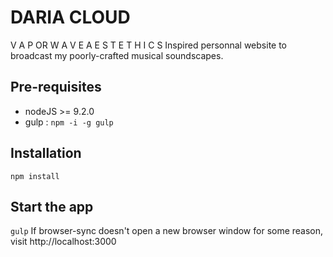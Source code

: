 # DARIA CLOUD
V A P OR W A V E A E S T E T H I C S Inspired personnal website to broadcast my poorly-crafted musical soundscapes.
## Pre-requisites
* nodeJS >= 9.2.0
* gulp : ```npm -i -g gulp```

## Installation
```npm install```

## Start the app
```gulp```
If browser-sync doesn't open a new browser window for some reason, visit http://localhost:3000
